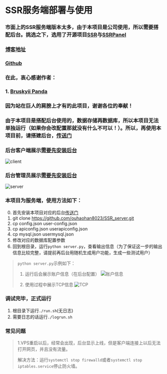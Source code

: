 SSR服务端部署与使用
========

### 市面上的SSR服务端版本太多，由于本项目是公司使用，所以需要搭配后台。挑选之下，选用了开源项目[SSR](https://github.com/ouhaohan8023/SSR_server)与[SSRPanel](https://github.com/ouhaohan8023/shadow.com)
### [博客地址](http://www.ohh.ink/#/novel?id=30)
### [Github](https://github.com/ouhaohan8023/SSR_server)
### 在此，衷心感谢作者：
### 1. [Bruskyii Panda](https://github.com/ssrpanel)

### 因为站在巨人的肩膀上才有的此项目，谢谢各位的奉献！

### 由于本项目是搭配后台使用的，数据存储再数据库，所以本项目无法单独运行（如果你会改配置那就没有什么不可以！）。所以，再使用本项目前，请搭建后台，[传送门](https://github.com/ouhaohan8023/shadow.com)

### 后台客户端展示[需要先安装后台](https://github.com/ouhaohan8023/shadow.com)
![client](https://github.com/ouhaohan8023/shadow.com/raw/master/pre/client.png)

### 后台管理员展示[需要先安装后台](https://github.com/ouhaohan8023/shadow.com)
![server](https://github.com/ouhaohan8023/shadow.com/raw/master/pre/admin.png)

### 本项目为服务端，使用方法如下：
0. 首先安装本项目对应的后台[传送门](https://github.com/ouhaohan8023/shadow.com)
1. git clone https://github.com/ouhaohan8023/SSR_server.git
2. cp config.json user-config.json
3. cp apiconfig.json userapiconfig.json
4. cp mysql.json usermysql.json
5. 修改对应的数据库配置参数
6. 回到根目录，运行`python server.py`，查看输出信息（为了保证这一步的输出信息比较完整，请提前再后台用随机生成用户功能，生成一些测试用户）
>`python server.py`示例如下：
>1. 运行后会展示账户信息（在后台配置）
> ![账户信息](https://github.com/ouhaohan8023/shadow.com/raw/master/pre/shell1.png)
>
>2. 使用过程中展示TCP信息
> ![TCP](https://github.com/ouhaohan8023/shadow.com/raw/master/pre/shell2.png)

### 调试完毕，正式运行
1. 根目录下运行`./run.sh`(无日志)
2. 需要日志的话运行`./logrun.sh`

### 常见问题
>1.VPS重启以后，经常会出现，后台显示上线，但是客户端连接上以后无法打开网页，并且没有流量。
>
>解决方法：运行`systemctl stop firewalld`或者`systemctl stop iptables.service`停止防火墙。
